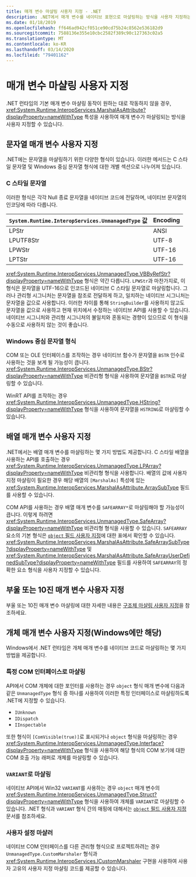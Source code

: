 ```yaml
---
title: 매개 변수 마샬링 사용자 지정 - .NET
description: .NET에서 매개 변수를 네이티브 표현으로 마샬링하는 방식을 사용자 지정하는 방법을 알아봅니다.
ms.date: 01/18/2019
ms.openlocfilehash: ff646ad942cf051ce90cd75b24c8562e536182d9
ms.sourcegitcommit: 7588136e355e10cbc2582f389c90c127363c02a5
ms.translationtype: MT
ms.contentlocale: ko-KR
ms.lasthandoff: 03/14/2020
ms.locfileid: "79401162"
---
```

# <a name="customizing-parameter-marshaling"></a>매개 변수 마샬링 사용자 지정

.NET 런타임의 기본 매개 변수 마샬링 동작이 원하는 대로 작동하지 않을 경우, <xref:System.Runtime.InteropServices.MarshalAsAttribute?displayProperty=nameWithType> 특성을 사용하여 매개 변수가 마샬링되는 방식을 사용자 지정할 수 있습니다.

## <a name="customizing-string-parameters"></a>문자열 매개 변수 사용자 지정

.NET에는 문자열을 마샬링하기 위한 다양한 형식이 있습니다. 이러한 메서드는 C 스타일 문자열 및 Windows 중심 문자열 형식에 대한 개별 섹션으로 나누어져 있습니다.

### <a name="c-style-strings"></a>C 스타일 문자열

이러한 형식은 각각 Null 종료 문자열을 네이티브 코드에 전달하며, 네이티브 문자열의 인코딩에 따라 다릅니다.

| `System.Runtime.InteropServices.UnmanagedType` 값 | Encoding |
|------------------------------------------------------|----------|
| LPStr | ANSI |
| LPUTF8Str | UTF-8 |
| LPWStr | UTF-16 |
| LPTStr | UTF-16 |

<xref:System.Runtime.InteropServices.UnmanagedType.VBByRefStr?displayProperty=nameWithType> 형식은 약간 다릅니다. `LPWStr`과 마찬가지로, 이 형식은 문자열을 UTF-16으로 인코드된 네이티브 C 스타일 문자열로 마샬링합니다. 그러나 관리형 시그니처는 문자열을 참조로 전달하게 하고, 일치하는 네이티브 시그니처는 문자열을 값으로 사용합니다. 이러한 차이를 통해 `StringBuilder`를 사용하지 않고도 문자열을 값으로 사용하고 현재 위치에서 수정하는 네이티브 API를 사용할 수 있습니다. 네이티브 시그니처와 관리형 시그니처의 불일치와 혼동되는 경향이 있으므로 이 형식을 수동으로 사용하지 않는 것이 좋습니다.

### <a name="windows-centric-string-formats"></a>Windows 중심 문자열 형식

COM 또는 OLE 인터페이스를 조작하는 경우 네이티브 함수가 문자열을 `BSTR` 인수로 사용하는 것을 보게 될 가능성이 큽니다. <xref:System.Runtime.InteropServices.UnmanagedType.BStr?displayProperty=nameWithType> 비관리형 형식을 사용하여 문자열을 `BSTR`로 마샬링할 수 있습니다.

WinRT API를 조작하는 경우 <xref:System.Runtime.InteropServices.UnmanagedType.HString?displayProperty=nameWithType> 형식을 사용하여 문자열을 `HSTRING`로 마샬링할 수 있습니다.

## <a name="customizing-array-parameters"></a>배열 매개 변수 사용자 지정

.NET에서는 배열 매개 변수를 마샬링하는 몇 가지 방법도 제공합니다. C 스타일 배열을 사용하는 API를 호출하는 경우 <xref:System.Runtime.InteropServices.UnmanagedType.LPArray?displayProperty=nameWithType> 비관리형 형식을 사용합니다. 배열의 값에 사용자 지정 마샬링이 필요한 경우 해당 배열의 `[MarshalAs]` 특성에 있는 <xref:System.Runtime.InteropServices.MarshalAsAttribute.ArraySubType> 필드를 사용할 수 있습니다.

COM API를 사용하는 경우 배열 매개 변수를 `SAFEARRAY*`로 마샬링해야 할 가능성이 큽니다. 이렇게 하려면 <xref:System.Runtime.InteropServices.UnmanagedType.SafeArray?displayProperty=nameWithType> 비관리형 형식을 사용할 수 있습니다. `SAFEARRAY` 요소의 기본 형식은 [`object` 필드 사용자 지정](./customize-struct-marshaling.md#marshaling-systemobjects)에 대한 표에서 확인할 수 있습니다. <xref:System.Runtime.InteropServices.MarshalAsAttribute.SafeArraySubType?displayProperty=nameWithType> 및 <xref:System.Runtime.InteropServices.MarshalAsAttribute.SafeArrayUserDefinedSubType?displayProperty=nameWithType> 필드를 사용하여 `SAFEARRAY`의 정확한 요소 형식을 사용자 지정할 수 있습니다.

## <a name="customizing-boolean-or-decimal-parameters"></a>부울 또는 10진 매개 변수 사용자 지정

부울 또는 10진 매개 변수 마샬링에 대한 자세한 내용은 [구조체 마샬링 사용자 지정](customize-struct-marshaling.md)을 참조하세요.

## <a name="customizing-object-parameters-windows-only"></a>개체 매개 변수 사용자 지정(Windows에만 해당)

Windows에서 .NET 런타임은 개체 매개 변수를 네이티브 코드로 마샬링하는 몇 가지 방법을 제공합니다.

### <a name="marshaling-as-specific-com-interfaces"></a>특정 COM 인터페이스로 마샬링

API에서 COM 개체에 대한 포인터를 사용하는 경우 `object` 형식 매개 변수에 다음과 같은 `UnmanagedType` 형식 중 하나를 사용하여 이러한 특정 인터페이스로 마샬링하도록 .NET에 지정할 수 있습니다.

- `IUnknown`
- `IDispatch`
- `IInspectable`

또한 형식이 `[ComVisible(true)]`로 표시되거나 `object` 형식을 마샬링하는 경우 <xref:System.Runtime.InteropServices.UnmanagedType.Interface?displayProperty=nameWithType> 형식을 사용하여 해당 형식의 COM 보기에 대한 COM 호출 가능 래퍼로 개체를 마샬링할 수 있습니다.

### <a name="marshaling-to-a-variant"></a>`VARIANT`로 마샬링

네이티브 API에서 Win32 `VARIANT`를 사용하는 경우 `object` 매개 변수의 <xref:System.Runtime.InteropServices.UnmanagedType.Struct?displayProperty=nameWithType> 형식을 사용하여 개체를 `VARIANT`로 마샬링할 수 있습니다. .NET 형식과 `VARIANT` 형식 간의 매핑에 대해서는 [`object` 필드 사용자 지정](customize-struct-marshaling.md#marshaling-systemobjects) 문서를 참조하세요.

### <a name="custom-marshalers"></a>사용자 설정 마샬러

네이티브 COM 인터페이스를 다른 관리형 형식으로 프로젝트하려는 경우 `UnmanagedType.CustomMarshaler` 형식과 <xref:System.Runtime.InteropServices.ICustomMarshaler> 구현을 사용하여 사용자 고유의 사용자 지정 마샬링 코드를 제공할 수 있습니다.
